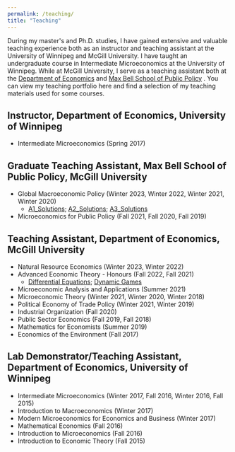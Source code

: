 ```yaml
---
permalink: /teaching/
title: "Teaching"
---
```

<!-- Google tag (gtag.js) -->
<script async src="https://www.googletagmanager.com/gtag/js?id=G-JL2ZY530JC"></script>
<script>
  window.dataLayer = window.dataLayer || [];
  function gtag(){dataLayer.push(arguments);}
  gtag('js', new Date());

  gtag('config', 'G-JL2ZY530JC');
</script>

During my master's and Ph.D. studies, I have gained extensive and valuable teaching experience both as an instructor and teaching assistant at the University of Winnipeg and McGill University. I have taught an undergraduate course in Intermediate Microeconomics at the University of Winnipeg. While at McGill University, I serve as a teaching assistant both at the [Department of Economics](https://www.mcgill.ca/economics/) and [Max Bell School of Public Policy](https://www.mcgill.ca/maxbellschool/) . You can view my teaching portfolio here and find a selection of my teaching materials used for some courses.


## Instructor, Department of Economics, University of Winnipeg
- Intermediate Microeconomics (Spring 2017)
 
## Graduate Teaching Assistant, Max Bell School of Public Policy, McGill University
- Global Macroeconomic Policy (Winter 2023, Winter 2022, Winter 2021, Winter 2020) 
  - [A1_Solutions](/files/Teaching/A1_solutions.pdf); [A2_Solutions](/files/Teaching/A2_solutions.pdf); [A3_Solutions](/files/Teaching/A3_solutions.pdf)
- Microeconomics for Public Policy (Fall 2021, Fall 2020, Fall 2019) 


## Teaching Assistant, Department of Economics, McGill University
- Natural Resource Economics (Winter 2023, Winter 2022)
- Advanced Economic Theory - Honours (Fall 2022, Fall 2021)
  - [Differential Equations](/files/Teaching/Differential_equations.pdf); [Dynamic Games](/files/Teaching/Dynamic_games.pdf)
- Microeconomic Analysis and Applications (Summer 2021)
- Microeconomic Theory (Winter 2021, Winter 2020, Winter 2018)
- Political Economy of Trade Policy (Winter 2021, Winter 2019)
- Industrial Organization (Fall 2020)
- Public Sector Economics (Fall 2019, Fall 2018)
- Mathematics for Economists (Summer 2019)
- Economics of the Environment (Fall 2017)


## Lab Demonstrator/Teaching Assistant, Department of Economics, University of Winnipeg
- Intermediate Microeconomics (Winter 2017, Fall 2016, Winter 2016, Fall 2015)
- Introduction to Macroeconomics (Winter 2017)
- Modern Microeconomics for Economics and Business (Winter 2017)
- Mathematical Economics (Fall 2016)
- Introduction to Microeconomics (Fall 2016)
- Introduction to Economic Theory (Fall 2015)



